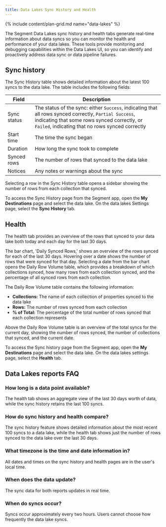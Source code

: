 ```yaml
---
title: Data Lakes Sync History and Health
---
```

{% include content/plan-grid.md name="data-lakes" %}

The Segment Data Lakes sync history and health tabs generate real-time information about data syncs so you can monitor the health and performance of your data lakes. These tools provide monitoring and debugging capabilities within the Data Lakes UI, so you can identify and proactively address data sync or data pipeline failures.

## Sync history
The Sync History table shows detailed information about the latest 100 syncs to the data lake. The table includes the following fields:

| Field       | Description                                                                                                                                                                                               |
| ----------- | --------------------------------------------------------------------------------------------------------------------------------------------------------------------------------------------------------- |
| Sync status | The status of the sync: either `Success`, indicating that all rows synced correctly, `Partial Success`, indicating that some rows synced correctly, or `Failed`, indicating that no rows synced correctly |
| Start time  | The time the sync began                                                                                                                                                                                   |
| Duration    | How long the sync took to complete                                                                                                                                                                        |
| Synced rows | The number of rows that synced to the data lake                                                                                                                                                           |
| Notices     | Any notes or warnings about the sync

Selecting a row in the Sync History table opens a sidebar showing the number of rows from each collection that synced.

To access the Sync History page from the Segment app, open the **My Destinations** page and select the data lake. On the data lakes Settings page, select the **Sync History** tab.

## Health
The health tab provides an overview of the rows that synced to your data lake both today and each day for the last 30 days.

The bar chart, 'Daily Synced Rows,' shows an overview of the rows synced for each of the last 30 days. Hovering over a date shows the number of rows that were synced for that day. Selecting a date from the bar chart opens the Daily Row Volume table, which provides a breakdown of which collections synced, how many rows from each collection synced, and the percentage of all synced rows from each collection.

The Daily Row Volume table contains the following information:
* **Collections:** The name of each collection of properties synced to the data lake
* **Rows:** The number of rows synced from each collection
* **% of Total:** The percentage of the total number of rows synced that each collection represents

Above the Daily Row Volume table is an overview of the total syncs for the current day, showing the number of rows synced, the number of collections that synced, and the current date.

To access the Sync history page from the Segment app, open the **My Destinations** page and select the data lake. On the data lakes settings page, select the **Health** tab.

## Data Lakes reports FAQ

### How long is a data point available?
The health tab shows an aggregate view of the last 30 days worth of data, while the sync history retains the last 100 syncs.

### How do sync history and health compare?
The sync history feature shows detailed information about the most recent 100 syncs to a data lake, while the health tab shows just the number of rows synced to the data lake over the last 30 days.

### What timezone is the time and date information in?
All dates and times on the sync history and health pages are in the user's local time.

### When does the data update?
The sync data for both reports updates in real time.

### When do syncs occur?
Syncs occur approximately every two hours. Users cannot choose how frequently the data lake syncs.
